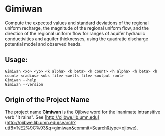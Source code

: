 # Gimiwan
   Compute the expected values and standard deviations of the regional uniform recharge, the magnitude of the regional uniform flow, and the direction of the regional uniform flow for ranges of aquifer hydraulic conductivities and aquifer thicknesses, using the quadratic discharge potential model and observed heads.

## Usage:
   `Gimiwan <xo> <yo> <k alpha> <k beta> <k count> <h alpha> <h beta> <h count> <radius> <obs file> <wells file> <output root>`  
   `Gimiwan --help`  
   `Gimiwan --version`  

## Origin of the Project Name

The project name __Gimiwan__ is the Ojibwe word for the inanimate intransitive verb "it rains". See [http://ojibwe.lib.umn.edu](http://ojibwe.lib.umn.edu/search?utf8=%E2%9C%93&q=gimiwan&commit=Search&type=ojibwe). 
